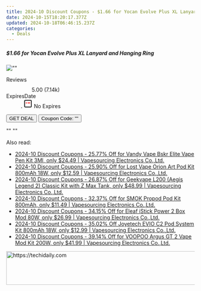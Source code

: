 ```yaml
---
title: 2024-10 Discount Coupons - $1.66 for Yocan Evolve Plus XL Lanyard and Hanging Ring | Eight Vape
date: 2024-10-15T18:20:17.377Z
updated: 2024-10-18T06:46:15.237Z
categories:
  - Deals
---
```


<div class="max-w-4xl mx-auto grid grid-cols-1 lg:max-w-5xl lg:gap-x-20 lg:grid-cols-2">
  <div class="relative p-3 col-start-1 row-start-1 flex flex-col-reverse rounded-lg bg-gradient-to-t from-black/75 via-black/0 sm:bg-none sm:row-start-2 sm:p-0 lg:row-start-1">
    <h5 class="mt-1 text-lg font-semibold text-white sm:text-slate-900 md:text-2xl dark:sm:text-white">$1.66 for Yocan Evolve Plus XL Lanyard and Hanging Ring</h5>
  </div>
  
  <div class="col-start-1 col-end-3 row-start-1 grid gap-4 sm:mb-6 sm:grid-cols-4 lg:col-start-2 lg:row-span-6 lg:row-end-6 lg:mb-0 lg:gap-6">
      <img src="&quot;&quot;" onClick="javascript:window.open(decodeURIComponent('%22https%3A%2F%2Fwww.shareasale.com%2Fu.cfm%3Fd%3D1089949%26m%3D59344%26u%3D4338022%22'), '_blank');void(0);" alt="&quot;&quot;" class="h-60 w-full rounded-lg object-cover sm:col-span-2 sm:h-52 lg:col-span-full" loading="lazy" />
    
  </div>
  <dl class="row-start-2 mt-4 flex items-center text-xs font-medium sm:row-start-3 sm:mt-1 md:mt-2.5 lg:row-start-2">
    <dt class="sr-only">Reviews</dt>
    <dd class="flex items-center text-indigo-600 dark:text-indigo-400">
      <svg width="24" height="24" fill="none" aria-hidden="true" class="mr-1 stroke-current dark:stroke-indigo-500">
        <path d="m12 5 2 5h5l-4 4 2.103 5L12 16l-5.103 3L9 14l-4-4h5l2-5Z" stroke-width="2" stroke-linecap="round" stroke-linejoin="round" />
      </svg>
      <span>5.00 <span class="font-normal text-slate-400">(7.14k)</span></span>
    </dd>
    <dt class="sr-only">ExpiresDate</dt>
    <dd class="flex items-center">
      <svg width="2" height="2" aria-hidden="true" fill="currentColor" class="mx-3 text-slate-300">
        <circle cx="1" cy="1" r="1" />
      </svg>
      <svg width="24" height="24" viewBox="0 0 24 24" fill="none" stroke="currentColor" stroke-width="2">
        <rect x="3" y="3" width="18" height="18" rx="2" fill="#fff" />
        <path d="M6 10L18 10" stroke="red" stroke-width="2" fill="none" />
        <path d="M10 6L10 18" stroke="#fff" stroke-width="2" fill="none" />
      </svg>
      No Expires    </dd>
  </dl>
  <div class="col-start-1 row-start-3 mt-4 self-center sm:col-start-2 sm:row-span-2 sm:row-start-2 sm:mt-0 lg:col-start-1 lg:row-start-3 lg:row-end-4 lg:mt-6">
    <button type="button" onClick="javascript:window.open(decodeURIComponent('%22https%3A%2F%2Fwww.shareasale.com%2Fu.cfm%3Fd%3D1089949%26m%3D59344%26u%3D4338022%22'), '_blank');void(0);" class="rounded-lg bg-red-600 px-3 py-2 text-sm font-medium leading-6 text-white">GET DEAL</button>
    <button type="button" onClick="javascript:window.open(decodeURIComponent('%22https%3A%2F%2Fwww.shareasale.com%2Fu.cfm%3Fd%3D1089949%26m%3D59344%26u%3D4338022%22'), '_blank');void(0);" class="border-dashed border-2 border-indigo-600 bg-green-100 text-sm leading-6 font-medium py-2 px-3 rounded-lg">Coupon Code: &quot;&quot;</button>
  </div>
  <p class="col-start-1 mt-4 text-sm leading-6 sm:col-span-2 lg:col-span-1 lg:row-start-4 lg:mt-6 dark:text-slate-400">
    "" 
""  </p>
</div>

<span class="atpl-alsoreadstyle">Also read:</span>
<div><ul>
<li><a href="https://coupons.techidaily.com/coupon-969310-share-90958-sale/"><u>2024-10 Discount Coupons - 25.77% Off for Vandy Vape Bskr Elite Vape Pen Kit 3Ml, only $24.49 | Vapesourcing Electronics Co.,Ltd.</u></a></li>
<li><a href="https://coupons.techidaily.com/coupon-948205-share-90958-sale/"><u>2024-10 Discount Coupons - 25.90% Off for Lost Vape Orion Art Pod Kit 800mAh 18W, only $12.59 | Vapesourcing Electronics Co.,Ltd.</u></a></li>
<li><a href="https://coupons.techidaily.com/coupon-968346-share-90958-sale/"><u>2024-10 Discount Coupons - 26.87% Off for Geekvape L200 (Aegis Legend 2) Classic Kit with Z Max Tank, only $48.99 | Vapesourcing Electronics Co.,Ltd.</u></a></li>
<li><a href="https://coupons.techidaily.com/coupon-980594-share-90958-sale/"><u>2024-10 Discount Coupons - 32.37% Off for SMOK Propod Pod Kit 800mAh, only $11.49 | Vapesourcing Electronics Co.,Ltd.</u></a></li>
<li><a href="https://coupons.techidaily.com/coupon-894397-share-90958-sale/"><u>2024-10 Discount Coupons - 34.15% Off for Eleaf iStick Power 2 Box Mod 80W, only $26.99 | Vapesourcing Electronics Co.,Ltd.</u></a></li>
<li><a href="https://coupons.techidaily.com/coupon-939606-share-90958-sale/"><u>2024-10 Discount Coupons - 35.02% Off Joyetech EVIO C2 Pod System Kit 800mAh 18W, only $12.99 | Vapesourcing Electronics Co.,Ltd.</u></a></li>
<li><a href="https://coupons.techidaily.com/coupon-899033-share-90958-sale/"><u>2024-10 Discount Coupons - 39.14% Off for VOOPOO Argus GT 2 Vape Mod Kit 200W, only $41.99 | Vapesourcing Electronics Co.,Ltd.</u></a></li>
</ul></div>

<ins class="adsbygoogle"
      style="display:block"
      data-ad-client="ca-pub-7571918770474297"
      data-ad-slot="8358498916"
      data-ad-format="auto"
      data-full-width-responsive="true"></ins>
    

<!-- affiliate ads begin -->
<a href="https://aidotcom.pxf.io/c/5597632/2129043/19576" target="_top" id="2129043">
  <img src="//a.impactradius-go.com/display-ad/19576-2129043" border="0" alt="https://techidaily.com" width="728" height="90"/>
</a>
<img height="0" width="0" src="https://aidotcom.pxf.io/i/5597632/2129043/19576" style="position:absolute;visibility:hidden;" border="0" />
<!-- affiliate ads end -->

